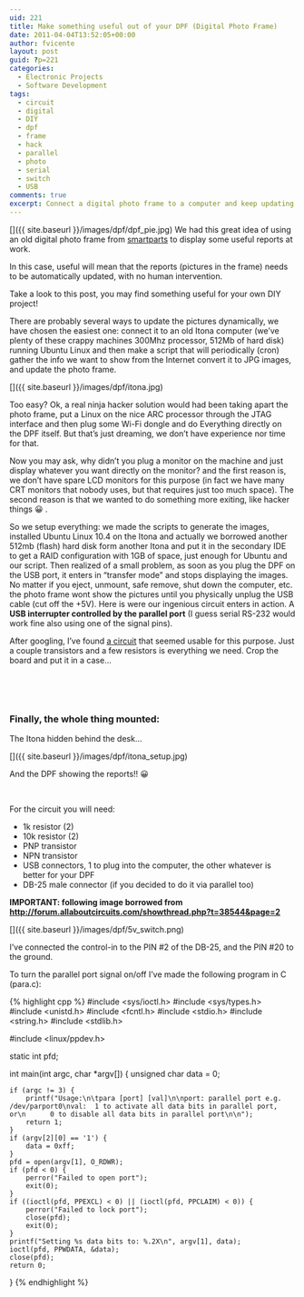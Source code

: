 ```yaml
---
uid: 221
title: Make something useful out of your DPF (Digital Photo Frame)
date: 2011-04-04T13:52:05+00:00
author: fvicente
layout: post
guid: ?p=221
categories:
  - Electronic Projects
  - Software Development
tags:
  - circuit
  - digital
  - DIY
  - dpf
  - frame
  - hack
  - parallel
  - photo
  - serial
  - switch
  - USB
comments: true
excerpt: Connect a digital photo frame to a computer and keep updating it with useful information displayed as pictures
---
```

[<img src="{{ site.baseurl }}/images/dpf/dpf_pie.jpg" alt="" title="DPF"/>]({{ site.baseurl }}/images/dpf/dpf_pie.jpg)
We had this great idea of using an old digital photo frame from [smartparts](http://smartpartsproducts.com/content/index.html) to display some useful reports at work.

In this case, useful will mean that the reports (pictures in the frame) needs to be automatically updated, with no human intervention.

Take a look to this post, you may find something useful for your own DIY project!

<!--more-->

There are probably several ways to update the pictures dynamically, we have chosen the easiest one: connect it to an old Itona computer (we&#8217;ve plenty of these crappy machines 300Mhz processor, 512Mb of hard disk) running Ubuntu Linux and then make a script that will periodically (cron) gather the info we want to show from the Internet convert it to JPG images, and update the photo frame.

[<img src="{{ site.baseurl }}/images/dpf/itona.jpg" alt="" title="Itona"/>]({{ site.baseurl }}/images/dpf/itona.jpg)

Too easy? Ok, a real ninja hacker solution would had been taking apart the photo frame, put a Linux on the nice ARC processor through the JTAG interface and then plug some Wi-Fi dongle and do Everything directly on the DPF itself. But that&#8217;s just dreaming, we don&#8217;t have experience nor time for that.

Now you may ask, why didn&#8217;t you plug a monitor on the machine and just display whatever you want directly on the monitor? and the first reason is, we don&#8217;t have spare LCD monitors for this purpose (in fact we have many CRT monitors that nobody uses, but that requires just too much space). The second reason is that we wanted to do something more exiting, like hacker things 😀 .

So we setup everything: we made the scripts to generate the images, installed Ubuntu Linux 10.4 on the Itona and actually we borrowed another 512mb (flash) hard disk form another Itona and put it in the secondary IDE to get a RAID configuration with 1GB of space, just enough for Ubuntu and our script. Then realized of a small problem, as soon as you plug the DPF on the USB port, it enters in &#8220;transfer mode&#8221; and stops displaying the images. No matter if you eject, unmount, safe remove, shut down the computer, etc. the photo frame wont show the pictures until you physically unplug the USB cable (cut off the +5V). Here is were our ingenious circuit enters in action. A **USB interrupter controlled by the parallel port** (I guess serial RS-232 would work fine also using one of the signal pins).

After googling, I&#8217;ve found [a circuit](http://forum.allaboutcircuits.com/showthread.php?t=38544&page=2) that seemed usable for this purpose. Just a couple transistors and a few resistors is everything we need. Crop the board and put it in a case&#8230;

<figure class="half">
	<a title="DPF Circuit 1" href="{{ site.baseurl }}/images/dpf/dpf_circuit_01.jpg" target="_blank"><img src="{{ site.baseurl }}/images/dpf/dpf_circuit_01.jpg" alt="" title="DPF Circuit 1"/></a>
	<a title="DPF Circuit 2" href="{{ site.baseurl }}/images/dpf/dpf_circuit_02.jpg" target="_blank"><img src="{{ site.baseurl }}/images/dpf/dpf_circuit_02.jpg" alt="" title="DPF Circuit 2"/></a>
</figure>

<figure class="half">
	<a title="DPF Circuit 3" href="{{ site.baseurl }}/images/dpf/dpf_circuit_03.jpg" target="_blank"><img src="{{ site.baseurl }}/images/dpf/dpf_circuit_03.jpg" alt="" title="DPF Circuit 3"/></a>
	<a title="DPF Circuit 4" href="{{ site.baseurl }}/images/dpf/dpf_circuit_04.jpg" target="_blank"><img src="{{ site.baseurl }}/images/dpf/dpf_circuit_04.jpg" alt="" title="DPF Circuit 4"/></a>
</figure>

### Finally, the whole thing mounted:

The Itona hidden behind the desk&#8230;

[<img src="{{ site.baseurl }}/images/dpf/itona_setup.jpg" alt="" title="Itona Setup"/>]({{ site.baseurl }}/images/dpf/itona_setup.jpg)

And the DPF showing the reports!! 😀

<figure class="half">
	<a title="DPF Report 1" href="{{ site.baseurl }}/images/dpf/dpf_report_01.jpg" target="_blank"><img src="{{ site.baseurl }}/images/dpf/dpf_report_01.jpg" alt="" title="DPF Report 1"/></a>
	<a title="DPF Report 2" href="{{ site.baseurl }}/images/dpf/dpf_report_02.jpg" target="_blank"><img src="{{ site.baseurl }}/images/dpf/dpf_report_02.jpg" alt="" title="DPF Report 2"/></a>
</figure>

For the circuit you will need:

  * 1k resistor (2)
  * 10k resistor (2)
  * PNP transistor
  * NPN transistor
  * USB connectors, 1 to plug into the computer, the other whatever is better for your DPF
  * DB-25 male connector (if you decided to do it via parallel too)

**IMPORTANT: following image borrowed from http://forum.allaboutcircuits.com/showthread.php?t=38544&page=2**

[<img src="{{ site.baseurl }}/images/dpf/5v_switch.png" alt="" title="Itona Setup"/>]({{ site.baseurl }}/images/dpf/5v_switch.png)

I&#8217;ve connected the control-in to the PIN #2 of the DB-25, and the PIN #20 to the ground.

To turn the parallel port signal on/off I&#8217;ve made the following program in C (para.c):


{% highlight cpp %}
#include <sys/ioctl.h>
#include <sys/types.h>
#include <unistd.h>
#include <fcntl.h>
#include <stdio.h>
#include <string.h>
#include <stdlib.h>

#include <linux/ppdev.h>

static int pfd;

int main(int argc, char *argv[])
{
	unsigned char data = 0;

	if (argc != 3) {
		printf("Usage:\n\tpara [port] [val]\n\nport: parallel port e.g. /dev/parport0\nval:  1 to activate all data bits in parallel port, or\n      0 to disable all data bits in parallel port\n\n");
		return 1;
	}
	if (argv[2][0] == '1') {
		data = 0xff;
	}
	pfd = open(argv[1], O_RDWR);
	if (pfd < 0) {
		perror("Failed to open port");
		exit(0);
	}
	if ((ioctl(pfd, PPEXCL) < 0) || (ioctl(pfd, PPCLAIM) < 0)) {
		perror("Failed to lock port");
		close(pfd);
		exit(0);
	}
	printf("Setting %s data bits to: %.2X\n", argv[1], data);
	ioctl(pfd, PPWDATA, &data);
	close(pfd);
	return 0;
}
{% endhighlight %}
